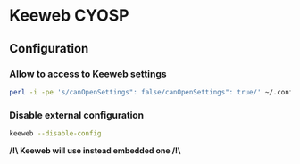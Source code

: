 # Keeweb CYOSP

## Configuration

### Allow to access to Keeweb settings

```bash
perl -i -pe 's/canOpenSettings": false/canOpenSettings": true/' ~/.config/KeeWeb/app-settings.json
```

### Disable external configuration

```bash
keeweb --disable-config
```

**/!\\ Keeweb will use instead embedded one /!\\**
